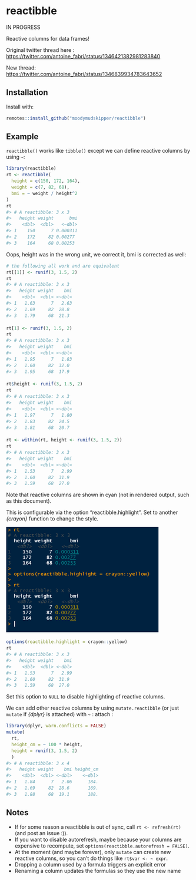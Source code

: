 
# reactibble

IN PROGRESS

Reactive columns for data frames\!

Original twitter thread here :
<https://twitter.com/antoine_fabri/status/1346421382981283840>

New thread:
<https://twitter.com/antoine_fabri/status/1346839934783643652>

## Installation

Install with:

``` r
remotes::install_github("moodymudskipper/reactibble")
```

## Example

`reactibble()` works like `tibble()` except we can define reactive
columns by using `~`:

``` r
library(reactibble)
rt <- reactibble(
  height = c(150, 172, 164),
  weight = c(7, 82, 68),
  bmi = ~ weight / height^2
)
rt
#> # A reactibble: 3 x 3
#>   height weight      bmi
#>    <dbl>  <dbl>   <~dbl>
#> 1    150      7 0.000311
#> 2    172     82 0.00277 
#> 3    164     68 0.00253
```

Oops, height was in the wrong unit, we correct it, bmi is corrected as
well:

``` r
# the following all work and are equivalent
rt[[1]] <- runif(3, 1.5, 2)
rt
#> # A reactibble: 3 x 3
#>   height weight    bmi
#>    <dbl>  <dbl> <~dbl>
#> 1   1.63      7   2.63
#> 2   1.69     82  28.8 
#> 3   1.79     68  21.3

rt[1] <- runif(3, 1.5, 2)
rt
#> # A reactibble: 3 x 3
#>   height weight    bmi
#>    <dbl>  <dbl> <~dbl>
#> 1   1.95      7   1.83
#> 2   1.60     82  32.0 
#> 3   1.95     68  17.9

rt$height <- runif(3, 1.5, 2)
rt
#> # A reactibble: 3 x 3
#>   height weight    bmi
#>    <dbl>  <dbl> <~dbl>
#> 1   1.97      7   1.80
#> 2   1.83     82  24.5 
#> 3   1.81     68  20.7

rt <- within(rt, height <- runif(3, 1.5, 2))
rt
#> # A reactibble: 3 x 3
#>   height weight    bmi
#>    <dbl>  <dbl> <~dbl>
#> 1   1.53      7   2.99
#> 2   1.60     82  31.9 
#> 3   1.59     68  27.0
```

Note that reactive columns are shown in cyan (not in rendered output,
such as this document).

This is configurable via the option “reactibble.highlight”. Set to
another *{crayon}* function to change the style.

![](tools/rstudio.png)

``` r
options(reactibble.highlight = crayon::yellow)
rt
#> # A reactibble: 3 x 3
#>   height weight    bmi
#>    <dbl>  <dbl> <~dbl>
#> 1   1.53      7   2.99
#> 2   1.60     82  31.9 
#> 3   1.59     68  27.0
```

Set this option to `NULL` to disable highlighting of reactive columns.

We can add other reactive columns by using `mutate.reactibble` (or just
`mutate` if *{dplyr}* is attached) with `~` : attach :

``` r
library(dplyr, warn.conflicts = FALSE)
mutate(
  rt, 
  height_cm = ~ 100 * height, 
  height = runif(3, 1.5, 2)
  )
#> # A reactibble: 3 x 4
#>   height weight    bmi height_cm
#>    <dbl>  <dbl> <~dbl>    <~dbl>
#> 1   1.84      7   2.06      184.
#> 2   1.69     82  28.6       169.
#> 3   1.88     68  19.1       188.
```

## Notes

  - If for some reason a reactibble is out of sync, call `rt <-
    refresh(rt)` (and post an issue :)).
  - If you want to disable autorefresh, maybe because your columns are
    expensive to recompute, set `options(reactibble.autorefresh =
    FALSE)`.
  - At the moment (and maybe forever), only `mutate` can create new
    reactive columns, so you can’t do things like `rt$var <- ~ expr`.
  - Dropping a column used by a formula triggers an explicit error
  - Renaming a column updates the formulas so they use the new name
